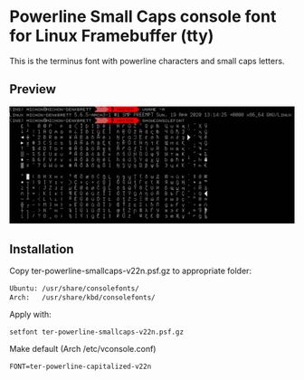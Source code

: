 # Powerline Small Caps console font for Linux Framebuffer (tty)

This is the terminus font with powerline characters and small caps letters.

## Preview

![terminus small caps v22n](https://raw.githubusercontent.com/lesnoh/terminus-powerline-smallcaps/master/ter-powerline-smallcaps-v22n-preview.png "Terminus Powerline Console Small Caps v22n")

## Installation

Copy ter-powerline-smallcaps-v22n.psf.gz to appropriate folder:


    Ubuntu: /usr/share/consolefonts/
    Arch:   /usr/share/kbd/consolefonts/

Apply with:

    setfont ter-powerline-smallcaps-v22n.psf.gz


Make default (Arch /etc/vconsole.conf)

    FONT=ter-powerline-capitalized-v22n
